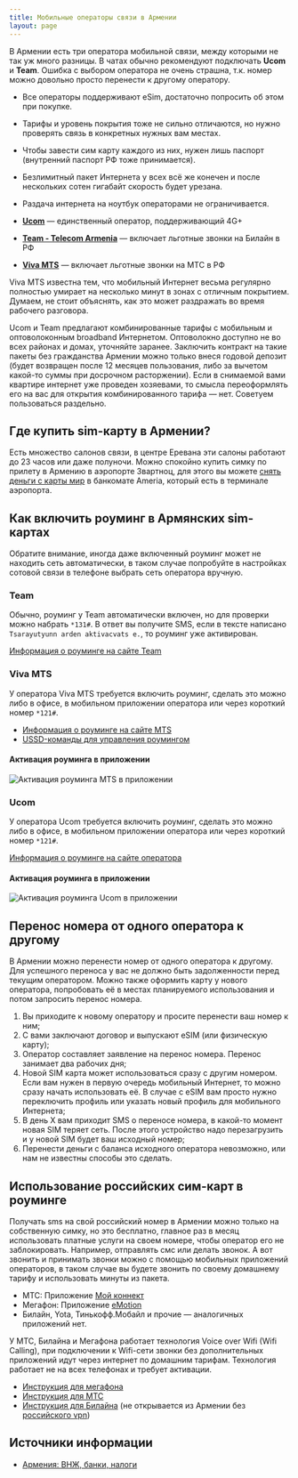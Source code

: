 ```yaml
---
title: Мобильные операторы связи в Армении
layout: page
---
```


В Армении есть три оператора мобильной связи, между которыми не так уж много разницы. В чатах обычно рекомендуют
подключать **Ucom** и **Team**. Ошибка с выбором оператора не очень страшна, т.к. номер можно довольно просто перенести
к другому оператору.

- Все операторы поддерживают eSim, достаточно попросить об этом при покупке.
- Тарифы и уровень покрытия тоже не сильно отличаются, но нужно проверять связь в конкретных нужных вам местах.
- Чтобы завести сим карту каждого из них, нужен лишь паспорт (внутренний паспорт РФ тоже принимается).
- Безлимитный пакет Интернета у всех всё же конечен и после нескольких сотен гигабайт скорость будет урезана.
- Раздача интернета на ноутбук операторами не ограничивается.

- **[Ucom](https://www.ucom.am/ru/personal)** — единственный оператор, поддерживающий 4G+
- **[Team - Telecom Armenia](https://www.telecomarmenia.am/ru)** — включает льготные звонки на Билайн в РФ
- **[Viva MTS](https://www.mts.am/ru/Individual-customers)** — включает льготные звонки на МТС в РФ

Viva MTS известна тем, что мобильный Интернет весьма регулярно полностью умирает на несколько минут
в зонах с отличным покрытием. Думаем, не стоит объяснять, как это может раздражать во время рабочего разговора.

Ucom и Team предлагают комбинированные тарифы с мобильным и оптоволоконным broadband Интернетом.
Оптоволокно доступно не во всех районах и домах, уточняйте заранее. Заключить контракт на такие пакеты без гражданства
Армении можно только внеся годовой депозит (будет возвращен после 12 месяцев пользования, либо за вычетом какой-то
суммы при досрочном расторжении). Если в снимаемой вами квартире интернет уже проведен хозяевами, то смысла переоформлять
его на вас для открытия комбинированного тарифа — нет. Советуем пользоваться раздельно.

## Где купить sim-карту в Армении?

Есть множество салонов связи, в центре Еревана эти салоны работают до 23 часов или даже полуночи. Можно спокойно
купить симку по прилету в Армению в аэропорте Звартноц, для этого вы можете
[снять деньги с карты мир](#снятие-наличных-с-карт-мир) в банкомате Ameria, который есть в терминале аэропорта.

## Как включить роуминг в Армянских sim-картах

Обратите внимание, иногда даже включенный роуминг может не находить сеть автоматически, в таком случае попробуйте в
настройках сотовой связи в телефоне выбрать сеть оператора вручную.

### Team

Обычно, роуминг у Team автоматически включен, но для проверки можно набрать `*131#`. В ответ вы получите SMS, если
в тексте написано `Tsarayutyunn arden aktivacvats e.`, то роуминг уже активирован.

[Информация о роуминге на сайте Team](https://www.telecomarmenia.am/ru/roaming)

### Viva MTS

У оператора Viva MTS требуется включить роуминг, сделать это можно либо в офисе, в мобильном приложении оператора или
через короткий номер `*121#`. 

- [Информация о роуминге на сайте MTS](https://www.mts.am/ru/Individual-customers/mobile-connection/Roaming-and-international-access/travel-around-the-world)
- [USSD-команды для управления роумингом](https://www.mts.am/ru/Individual-customers/help/Self-care-services/ussd/Roaming-and-international-access)

#### Активация роуминга в приложении

![Активация роуминга MTS в приложении](/assets/cellular/roaming-mts.jpg)

### Ucom

У оператора Ucom требуется включить роуминг, сделать это можно либо в офисе, в мобильном приложении оператора или
через короткий номер `*121#`.

[Информация о роуминге на сайте оператора](https://www.ucom.am/ru/personal/personal-mobile-services/roaming-international/ucom-roaming)

#### Активация роуминга в приложении

![Активация роуминга Ucom в приложении](/assets/cellular/roaming-ucom.jpg)

## Перенос номера от одного оператора к другому

В Армении можно перенести номер от одного оператора к другому. Для успешного переноса у вас не должно быть
задолженности перед текущим оператором. Можно также оформить карту у нового оператора, попробовать её в местах
планируемого использования и потом запросить перенос номера.

1. Вы приходите к новому оператору и просите перенести ваш номер к ним;
2. С вами заключают договор и выпускают eSIM (или физическую карту);
3. Оператор составляет заявление на перенос номера. Перенос занимает два рабочих дня;
4. Новой SIM карта может использоваться сразу с другим номером. Если вам нужен в первую очередь мобильный Интернет, то можно сразу начать использовать её. В случае с eSIM вам просто нужно переключить профиль или указать новый профиль для мобильного Интернета;
5. В день X вам приходит SMS о переносе номера, в какой-то момент новая SIM теряет сеть. После этого устройство надо перезагрузить и у новой SIM будет ваш исходный номер;
6. Перенести деньги с баланса исходного оператора невозможно, или нам не известны способы это сделать.

## Использование российских сим-карт в роуминге

Получать sms на свой российский номер в Армении можно только на собственную симку, но это бесплатно, главное раз в месяц
использовать платные услуги на своем номере, чтобы оператор его не заблокировать. Например, отправлять смс или делать звонок.
А вот звонить и принимать звонки можно с помощью мобильных приложений операторов, в таком случае вы будете звонить по своему
домашнему тарифу и использовать минуты из пакета.

- МТС: Приложение [Мой коннект](https://moskva.mts.ru/personal/razvlecheniya/mts-connect)
- Мегафон: Приложение [eMotion](https://emotion.megafon.ru)
- Билайн, Yota, Тинькофф.Мобайл и прочие — аналогичных приложений нет.

У МТС, Билайна и Мегафона работает технология Voice over Wifi (Wifi Calling), при подключении к Wifi-сети звонки без дополнительных приложений
идут через интернет по домашним тарифам. Технология работает не на всех телефонах и требует активации.

- [Инструкция для мегафона](https://moscow.megafon.ru/help/faq/chto_takoe_vowi_fi.html)
- [Инструкция для МТС](https://moskva.mts.ru/personal/tehnologii/vowifi)
- [Инструкция для Билайна](https://moskva.beeline.ru/customers/products/vowifi/) (не открывается из Армении без [российского vpn](./life/russian-vpn.md))

## Источники информации

- [Армения: ВНЖ, банки, налоги](https://t.me/am_banking_and_residency)
